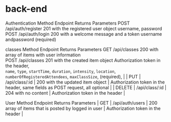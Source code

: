 # back-end
Authentication
Method	Endpoint	Returns	Parameters
POST	/api/auth/register	201 with the registered user object	username, password
POST	/api/auth/login	200 with a welcome message and a token	username andpassword (required)

classes
Method	Endpoint	Returns	Parameters
GET	/api/classes	200 with array of items with user information	
POST	/api/classes	201 with the created item object	Authorization token in the header,        
    `name`,
    `type`,
    `startTime`,
    `duration`,
    `intensity`,
    `location`,
    `numberOfRegisteredAttendees`,
    `maxClassSize`, (required), |
| PUT | /api/class/:id | 200 with the updated item object | Authorization token in the header, same fields as POST request, all optional | 
| DELETE | /api/class/:id | 204 with no content | Authorization token in the header |

User
Method	Endpoint	Returns	Parameters
| GET | /api/auth/users | 200 array of items that is posted by logged in user | Authorization token in the header |
